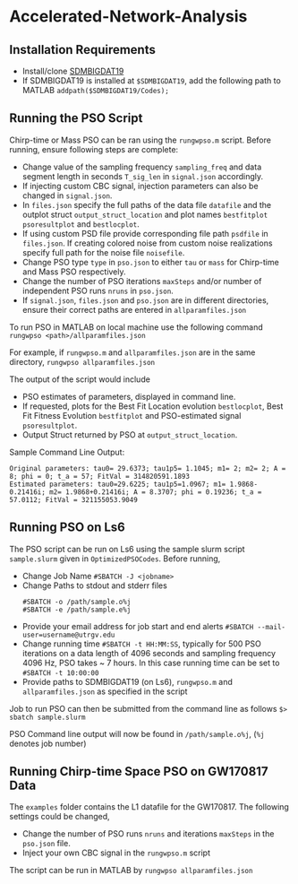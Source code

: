 # Accelerated-Network-Analysis

## Installation Requirements

- Install/clone [SDMBIGDAT19](https://github.com/mohanty-sd/SDMBIGDAT19)
- If SDMBIGDAT19 is installed at ```$SDMBIGDAT19```, add the following path to MATLAB
``` addpath($SDMBIGDAT19/Codes); ``` 

## Running the PSO Script

Chirp-time or Mass PSO can be ran using the ```rungwpso.m``` script. Before running, ensure following steps are complete:
- Change value of the sampling frequency ```sampling_freq``` and data segment length in seconds ```T_sig_len``` in ```signal.json``` accordingly.
- If injecting custom CBC signal, injection parameters can also be changed in ```signal.json```.
- In ```files.json``` specify the full paths of the data file ```datafile``` and the outplot struct ```output_struct_location``` and plot names ```bestfitplot```
  ```psoresultplot``` and ```bestlocplot```.
- If using custom PSD file provide corresponding file path ```psdfile``` in ```files.json```. If creating colored noise from custom noise realizations
 specify full path for the noise file ```noisefile```.
- Change PSO type ```type``` in ```pso.json``` to either ```tau``` or ```mass``` for Chirp-time and Mass PSO respectively.
- Change the number of PSO iterations ```maxSteps``` and/or number of independent PSO runs ```nruns``` in ```pso.json```.
- If ```signal.json```, ```files.json``` and ```pso.json``` are in different directories, ensure their correct paths are entered in ```allparamfiles.json```

To run PSO in MATLAB on local machine use the following command
```rungwpso <path>/allparamfiles.json```

For example, if ```rungwpso.m``` and ```allparamfiles.json``` are in the same directory,
```rungwpso allparamfiles.json```

The output of the script would include
- PSO estimates of parameters, displayed in command line.
- If requested, plots for the Best Fit Location evolution ```bestlocplot```, Best Fit Fitness Evolution ```bestfitplot``` and PSO-estimated signal ```psoresultplot```.
- Output Struct returned by PSO at ```output_struct_location```.

Sample Command Line Output:
``` 
Original parameters: tau0= 29.6373; tau1p5= 1.1045; m1= 2; m2= 2; A = 8; phi = 0; t_a = 57; FitVal = 314820591.1893
Estimated parameters: tau0=29.6225; tau1p5=1.0967; m1= 1.9868-0.21416i; m2= 1.9868+0.21416i; A = 8.3707; phi = 0.19236; t_a = 57.0112; FitVal = 321155053.9049 
``` 

## Running PSO on Ls6

The PSO script can be run on Ls6 using the sample slurm script ```sample.slurm``` given in ```OptimizedPSOCodes```. 
Before running,
- Change Job Name ```#SBATCH -J <jobname>```
- Change Paths to stdout and stderr files
  ```
  #SBATCH -o /path/sample.o%j       
  #SBATCH -e /path/sample.e%j
  ```
- Provide your email address for job start and end alerts ```#SBATCH --mail-user=username@utrgv.edu```
- Change running time ```#SBATCH -t HH:MM:SS```, typically for 500 PSO iterations on a data length of 4096 seconds and sampling frequency 4096 Hz, PSO takes ~ 7 hours. In this case running time can be set to ```#SBATCH -t 10:00:00```
- Provide paths to SDMBIGDAT19 (on Ls6), ```rungwpso.m``` and ```allparamfiles.json``` as specified in the script

Job to run PSO can then be submitted from the command line as follows
```$> sbatch sample.slurm```

PSO Command line output will now be found in ```/path/sample.o%j```, (```%j``` denotes job number)

## Running Chirp-time Space PSO on GW170817 Data

The ``` examples ``` folder contains the L1 datafile for the GW170817. The following settings could be changed,
- Change the number of PSO runs ``` nruns ``` and iterations  ``` maxSteps ``` in the ``` pso.json ``` file.
- Inject your own CBC signal in the ``` rungwpso.m ``` script

The script can be run in MATLAB by 
``` rungwpso allparamfiles.json ```
